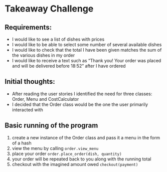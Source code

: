 # Takeaway Challenge

## Requirements:
- I would like to see a list of dishes with prices
- I would like to be able to select some number of several available dishes
- I would like to check that the total I have been given matches the sum of the various dishes in my order
- I would like to receive a text such as “Thank you! Your order was placed and will be delivered before 18:52” after I have ordered


## Initial thoughts:

- After reading the user stories I identified the need for three classes: Order, Menu and CostCalculator
- I decided that the Order class would be the one the user primarily interacted with

## Basic running of the program
1. create a new instance of the Order class and pass it a menu in the form of a hash
2. view the menu by calling `order.view_menu`
3. place your order `order.place_order(dish, quantity)`
4. your order will be repeated back to you along with the running total
5. checkout with the imagined amount owed `checkout(payment)`
